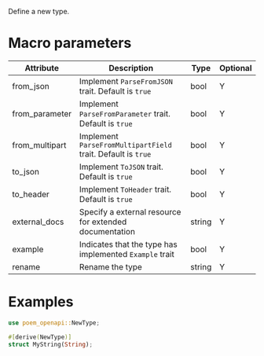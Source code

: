 Define a new type.

# Macro parameters

| Attribute      | Description                                                  | Type   | Optional |
|----------------|--------------------------------------------------------------|--------|----------|
| from_json      | Implement `ParseFromJSON` trait. Default is `true`           | bool   | Y        |
| from_parameter | Implement `ParseFromParameter` trait. Default is `true`      | bool   | Y        |
| from_multipart | Implement `ParseFromMultipartField` trait. Default is `true` | bool   | Y        |
| to_json        | Implement `ToJSON` trait. Default is `true`                  | bool   | Y        |
| to_header      | Implement `ToHeader` trait. Default is `true`                | bool   | Y        |
| external_docs  | Specify a external resource for extended documentation       | string | Y        |
| example        | Indicates that the type has implemented `Example` trait      | bool   | Y        |
| rename         | Rename the type                                              | string | Y        |

# Examples

```rust
use poem_openapi::NewType;

#[derive(NewType)]
struct MyString(String);
```
